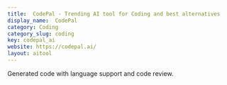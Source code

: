 ```yaml
---
title:  CodePal - Trending AI tool for Coding and best alternatives
display_name:  CodePal
category: Coding
category_slug: coding
key: codepal_ai
website: https://codepal.ai/
layout: aitool
---
```


Generated code with language support and code review.
